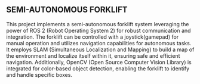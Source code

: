 ## SEMI-AUTONOMOUS FORKLIFT 

This project implements a semi-autonomous forklift system leveraging the power of ROS 2 (Robot Operating System 2) for robust communication and integration. The forklift can be controlled with a joystick(gamepad) for manual operation and utilizes navigation capabilities for autonomous tasks. It employs SLAM (Simultaneous Localization and Mapping) to build a map of the environment and localize itself within it, ensuring safe and efficient navigation. Additionally, OpenCV (Open Source Computer Vision Library) is integrated for color-based object detection, enabling the forklift to identify and handle specific boxes.